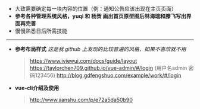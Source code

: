 * 大致需要确定每一块内容的位置（例：通知公告应该出现在主页页面）
* **参考各种管理系统风格，yuqi 和 杨贺 画出首页原型图后林海瑞和滕飞写出界面再完善**
* 慢慢熟悉日后所需技能
****
* **参考布局样式** 
*这是我   github 上发现的比较普遍的风格，如果不喜欢就不用*
  >https://www.iviewui.com/docs/guide/layout
https://taylorchen709.github.io/vue-admin/#/login (用户名admin 密码123456)
http://blog.gdfengshuo.com/example/work/#/login
* **vue-cli介绍及使用**
  >http://www.jianshu.com/p/e72a5da50b90
